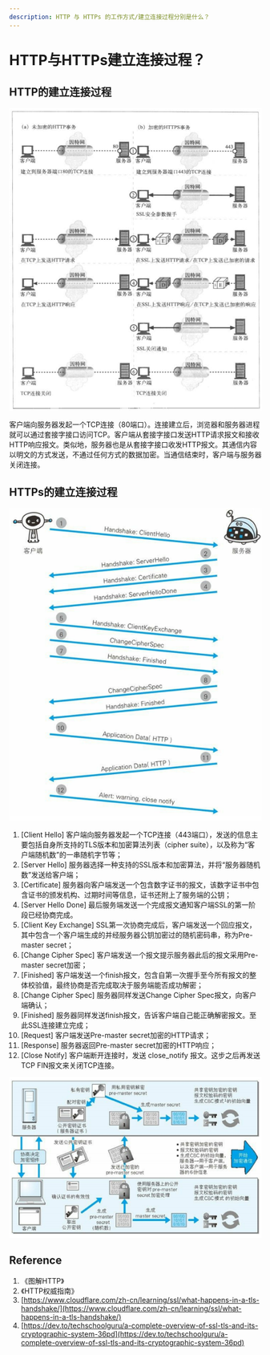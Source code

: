 ```yaml
---
description: HTTP 与 HTTPs 的工作方式/建立连接过程分别是什么？
---
```


# HTTP与HTTPs建立连接过程？

## HTTP的建立连接过程

![](../../.gitbook/assets/image%20%282%29.png)

客户端向服务器发起一个TCP连接（80端口）。连接建立后，浏览器和服务器进程就可以通过套接字接口访问TCP。客户端从套接字接口发送HTTP请求报文和接收HTTP响应报文。类似地，服务器也是从套接字接口收发HTTP报文。其通信内容以明文的方式发送，不通过任何方式的数据加密。当通信结束时，客户端与服务器关闭连接。

## HTTPs的建立连接过程

![](../../.gitbook/assets/image%20%284%29.png)

1. \[Client Hello\] 客户端向服务器发起一个TCP连接（443端口），发送的信息主要包括自身所支持的TLS版本和加密算法列表（cipher suite），以及称为“客户端随机数”的一串随机字节等；
2. \[Server Hello\] 服务器选择一种支持的SSL版本和加密算法，并将“服务器随机数”发送给客户端；
3. \[Certificate\] 服务器向客户端发送一个包含数字证书的报文，该数字证书中包含证书的颁发机构、过期时间等信息，证书还附上了服务端的公钥；
4. \[Server Hello Done\] 最后服务端发送一个完成报文通知客户端SSL的第一阶段已经协商完成。
5. \[Client Key Exchange\] SSL第一次协商完成后，客户端发送一个回应报文，其中包含一个客户端生成的并经服务器公钥加密过的随机密码串，称为Pre-master secret；
6. \[Change Cipher Spec\] 客户端发送一个报文提示服务器此后的报文采用Pre-master secret加密；
7. \[Finished\] 客户端发送一个finish报文，包含自第一次握手至今所有报文的整体校验值，最终协商是否完成取决于服务端能否成功解密；
8. \[Change Cipher Spec\] 服务器同样发送Change Cipher Spec报文，向客户端确认；
9. \[Finished\] 服务器同样发送finish报文，告诉客户端自己能正确解密报文。至此SSL连接建立完成；
10. \[Request\] 客户端发送Pre-master secret加密的HTTP请求；
11. \[Response\] 服务器返回Pre-master secret加密的HTTP响应；
12. \[Close Notify\] 客户端断开连接时，发送 close\_notify 报文。这步之后再发送TCP FIN报文来关闭TCP连接。

![](../../.gitbook/assets/image%20%2823%29.png)

## Reference

1. 《图解HTTP》
2. 《HTTP权威指南》
3. [https://www.cloudflare.com/zh-cn/learning/ssl/what-happens-in-a-tls-handshake/](https://www.cloudflare.com/zh-cn/learning/ssl/what-happens-in-a-tls-handshake/)
4. [https://dev.to/techschoolguru/a-complete-overview-of-ssl-tls-and-its-cryptographic-system-36pd](https://dev.to/techschoolguru/a-complete-overview-of-ssl-tls-and-its-cryptographic-system-36pd)

